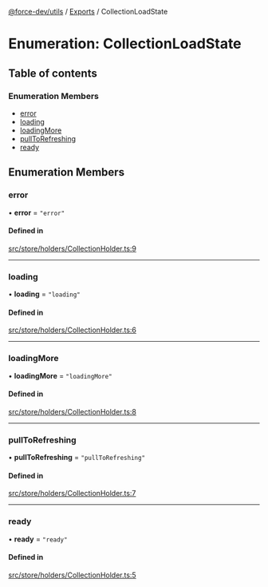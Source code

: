 [@force-dev/utils](../README.md) / [Exports](../modules.md) / CollectionLoadState

# Enumeration: CollectionLoadState

## Table of contents

### Enumeration Members

- [error](CollectionLoadState.md#error)
- [loading](CollectionLoadState.md#loading)
- [loadingMore](CollectionLoadState.md#loadingmore)
- [pullToRefreshing](CollectionLoadState.md#pulltorefreshing)
- [ready](CollectionLoadState.md#ready)

## Enumeration Members

### error

• **error** = ``"error"``

#### Defined in

[src/store/holders/CollectionHolder.ts:9](https://github.com/epifanovmd/utils/blob/4aca669/src/store/holders/CollectionHolder.ts#L9)

___

### loading

• **loading** = ``"loading"``

#### Defined in

[src/store/holders/CollectionHolder.ts:6](https://github.com/epifanovmd/utils/blob/4aca669/src/store/holders/CollectionHolder.ts#L6)

___

### loadingMore

• **loadingMore** = ``"loadingMore"``

#### Defined in

[src/store/holders/CollectionHolder.ts:8](https://github.com/epifanovmd/utils/blob/4aca669/src/store/holders/CollectionHolder.ts#L8)

___

### pullToRefreshing

• **pullToRefreshing** = ``"pullToRefreshing"``

#### Defined in

[src/store/holders/CollectionHolder.ts:7](https://github.com/epifanovmd/utils/blob/4aca669/src/store/holders/CollectionHolder.ts#L7)

___

### ready

• **ready** = ``"ready"``

#### Defined in

[src/store/holders/CollectionHolder.ts:5](https://github.com/epifanovmd/utils/blob/4aca669/src/store/holders/CollectionHolder.ts#L5)
